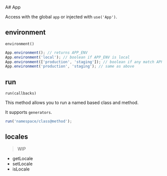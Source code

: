 A# App

Access with the global `app` or injected with `use('App')`.


## environment
`environment()`

```js
App.environment(); // returns APP_ENV
App.environment('local'); // boolean if APP_ENV is local
App.environment(['production', 'staging']); // boolean if any match APP_ENV
App.environment('production', 'staging'); // same as above
```


## run
`run(callbacks)`

This method allows you to run a named based class and method.

It supports `generators`.

```js
run('namespace/class@method');
```

## locales
> WIP 

* getLocale
* setLocale 
* isLocale